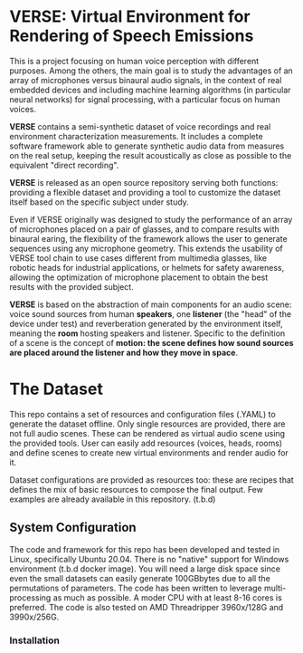 # VERSE: Virtual Environment for Rendering of Speech Emissions

This is a project focusing on human voice perception with different purposes. 
Among the others, the main goal is to study the advantages of an array of microphones versus binaural audio signals, in the context of real embedded devices and including machine learning algorithms (in particular neural networks) for signal processing, with a particular focus on human voices.

**VERSE** contains a semi-synthetic dataset of voice recordings and real environment characterization measurements.
It includes a complete software framework able to generate synthetic audio data from measures on the real setup, keeping the result acoustically as close as possible to the equivalent "direct recording".

**VERSE** is released as an open source repository serving both functions: providing a flexible dataset and providing a tool to customize the dataset itself based on the specific subject under study.

Even if VERSE originally was designed to study the performance of an array of microphones placed on a pair of glasses, and to compare results with binaural earing, the flexibility of the framework allows the user to generate sequences using any microphone geometry. This extends the usability of VERSE tool chain to use cases different from multimedia glasses, like robotic heads for industrial applications, or helmets for safety awareness, allowing the optimization of microphone placement to obtain the best results with the provided subject.

**VERSE** is based on the abstraction of main components for an audio scene: voice sound sources from human **speakers**, one **listener** (the "head" of the device under test) and reverberation generated by the environment itself, meaning the **room** hosting speakers and listener. Specific to the definition of a scene is the concept of **motion: the scene defines how sound sources are placed around the listener and how they move in space**.

# The Dataset
This repo contains a set of resources and configuration files (.YAML) to generate the dataset offline. Only single resources are provided, there are not full audio scenes. These can be rendered as virtual audio scene using the provided tools.
User can easily add resources (voices, heads, rooms) and define scenes to create new virtual environments and render audio for it.

Dataset configurations are provided as resources too: these are recipes that defines the mix of basic resources to compose the final output. Few examples are already available in this repository.
(t.b.d)

## System Configuration
The code and framework for this repo has been developed and tested in Linux, specifically Ubuntu 20.04. There is no "native" support for Windows environment (t.b.d docker image). You will need a large disk space since even the small datasets can easily generate 100GBbytes due to all the permutations of parameters. The code has been written to leverage multi-processing as much as possible. A moder CPU with at least 8-16 cores is preferred. The code is also tested on AMD Threadripper 3960x/128G and 3990x/256G.

### Installation
